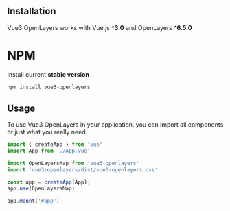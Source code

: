

## Installation

Vue3 OpenLayers works with Vue.js **^3.0** and OpenLayers **^6.5.0**

# NPM

Install current **stable version**

```bash
npm install vue3-openlayers
``` 

## Usage

To use Vue3 OpenLayers  in your application, you can import all components or just what you really need.

```js
import { createApp } from 'vue'
import App from './App.vue'

import OpenLayersMap from 'vue3-openlayers'
import 'vue3-openlayers/dist/vue3-openlayers.css'

const app = createApp(App);
app.use(OpenLayersMap)

app.mount('#app')
``` 


